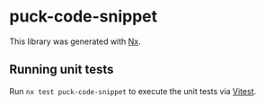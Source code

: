 # puck-code-snippet

This library was generated with [Nx](https://nx.dev).

## Running unit tests

Run `nx test puck-code-snippet` to execute the unit tests via [Vitest](https://vitest.dev/).
